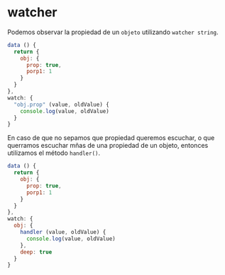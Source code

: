 # watcher

Podemos observar la propiedad de un `objeto` utilizando `watcher string`.

```javascript
data () {
  return {
    obj: {
      prop: true,
      porp1: 1
    }
  }
},
watch: {
  "obj.prop" (value, oldValue) {
    console.log(value, oldValue)
  }
}
```

En caso de que no sepamos que propiedad queremos escuchar, o que querramos escuchar mñas de una propiedad de un objeto, entonces utilizamos el método `handler()`.

```javascript
data () {
  return {
    obj: {
      prop: true,
      porp1: 1
    }
  }
},
watch: {
  obj: {
    handler (value, oldValue) {
      console.log(value, oldValue)
    },
    deep: true
  }
}
```

